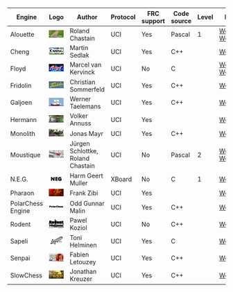 
| Engine | Logo | Author | Protocol | FRC support | Code source | Level | Link |
| --- | --- | --- | --- | --- | --- | --- | --- |
| Alouette | ![alt text](logos/alouette/logo.bmp) | Roland Chastain | UCI | Yes | Pascal | 1 | [Website](https://sites.google.com/view/eschecs/alouette) [Website](https://github.com/rchastain/alouette) |
| Cheng | ![alt text](logos/cheng/logo.bmp) | Martin Sedlak | UCI | Yes | C++ |  | [Website](http://www.vlasak.biz/cheng/) |
| Floyd | ![alt text](logos/floyd/floyd-logo.png) | Marcel van Kervinck | UCI | No | C |  | [Website](https://marcelk.net/floyd/) [Website](https://github.com/kervinck/floyd) |
| Fridolin | ![alt text](logos/fridolin/Fridolin.jpg) | Christian Sommerfeld | UCI | Yes | C++ |  | [Website](https://sites.google.com/site/fridolinchess/) |
| Galjoen | ![alt text](logos/galjoen/galjoen_100x50.png) | Werner Taelemans | UCI | Yes | C++ |  | [Website](http://www.goudengaljoen.be/) |
| Hermann | ![alt text](logos/hermann/hermann-2.jpg) | Volker Annuss | UCI | Yes |  |  | [Website](http://www.nnuss.de/Hermann/) |
| Monolith | ![alt text](logos/monolith/Monolith_04.png) | Jonas Mayr | UCI | Yes | C++ |  | [Website](https://github.com/cimarronOST/Monolith) |
| Moustique | ![alt text](logos/moustique/Farman-F455-Moustique.bmp) | Jürgen Schlottke, Roland Chastain | UCI | No | Pascal | 2 | [Website](https://sites.google.com/view/eschecs/moustique) [Website](https://github.com/rchastain/moustique) |
| N.E.G. | ![alt text](logos/neg/neg.gif) | Harm Geert Muller | XBoard | No | C | 1 | [Website](https://home.hccnet.nl/h.g.muller/chess.html) |
| Pharaon | ![alt text](logos/pharaon/Pharaon3.bmp) | Frank Zibi | UCI | Yes |  |  | [Website](http://www.fzibi.com/pharaon.htm) |
| PolarChess Engine | ![alt text](logos/polarchess/polarchess.gif) | Odd Gunnar Malin | UCI | Yes | C++ |  | [Website](https://github.com/OGMalin/Polarchess) |
| Rodent | ![alt text](logos/rodent/rodent2.jpg) | Pawel Koziol | UCI | No | C++ |  | [Website](http://www.pkoziol.cal24.pl/rodent/rodent.htm) |
| Sapeli | ![alt text](logos/sapeli/logo.jpg) | Toni Helminen | UCI | Yes | C |  | [Website](https://github.com/SamuraiDangyo/Sapeli) |
| Senpai | ![alt text](logos/senpai/senpai2_2_102.bmp) | Fabien Letouzey | UCI | Yes | C++ |  | [Website](http://www.amateurschach.de/main/_senpai.htm) |
| SlowChess | ![alt text](logos/slowchess/slow.bmp) | Jonathan Kreuzer | UCI | Yes | C++ |  | [Website](https://www.3dkingdoms.com/chess/slow.htm) |
